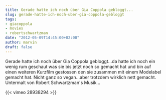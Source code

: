 ```yaml
---
title: Gerade hatte ich noch über Gia Coppola gebloggt...
slug: gerade-hatte-ich-noch-uber-gia-coppola-gebloggt
tags:
- giacoppola
- movies
- robertschwartzman
date: "2012-05-09T14:45:00+02:00"
author: marvin
draft: false
---
```

Gerade hatte ich noch über Gia Coppola gebloggt...da hatte ich noch ein
wenig rum geschaut was sie bis jetzt noch so gemacht hat und bin auf
einen weiteren Kurzfilm gestossen den sie zusammen mit einem Modelabel
gemacht hat. Nicht ganz so vegan...aber trotzdem wirklich nett gemacht.
Untermalt von Robert Schwartzman's Musik...

{{< vimeo 28938294 >}}